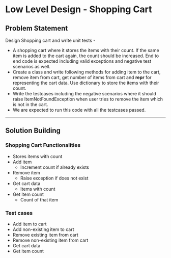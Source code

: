 # Low Level Design - Shopping Cart

## Problem Statement
Design Shopping cart and write unit tests -
- A shopping cart where it stores the items with their count. If the same item is added to the cart again, the count should be increased. End to end code is expected including valid exceptions and negative test scenarios as well.
- Create a class and write following methods for adding item to the cart, remove item from cart, get number of items from cart and __repr__ for representing the cart data. Use dictionary to store the items with their count.
- Write the testcases including the negative scenarios where it should raise ItemNotFoundException when user tries to remove the item which is not in the cart.
- We are expected to run this code with all the testcases passed.

---

## Solution Building

### Shopping Cart Functionalities
- Stores items with count
- Add item
    - Increment count if already exists
- Remove item
    - Raise exception if does not exist
- Get cart data
    - Items with count
- Get item count
    - Count of that item

### Test cases
- Add item to cart
- Add non-existing item to cart
- Remove existing item from cart
- Remove non-existing item from cart
- Get cart data
- Get item count